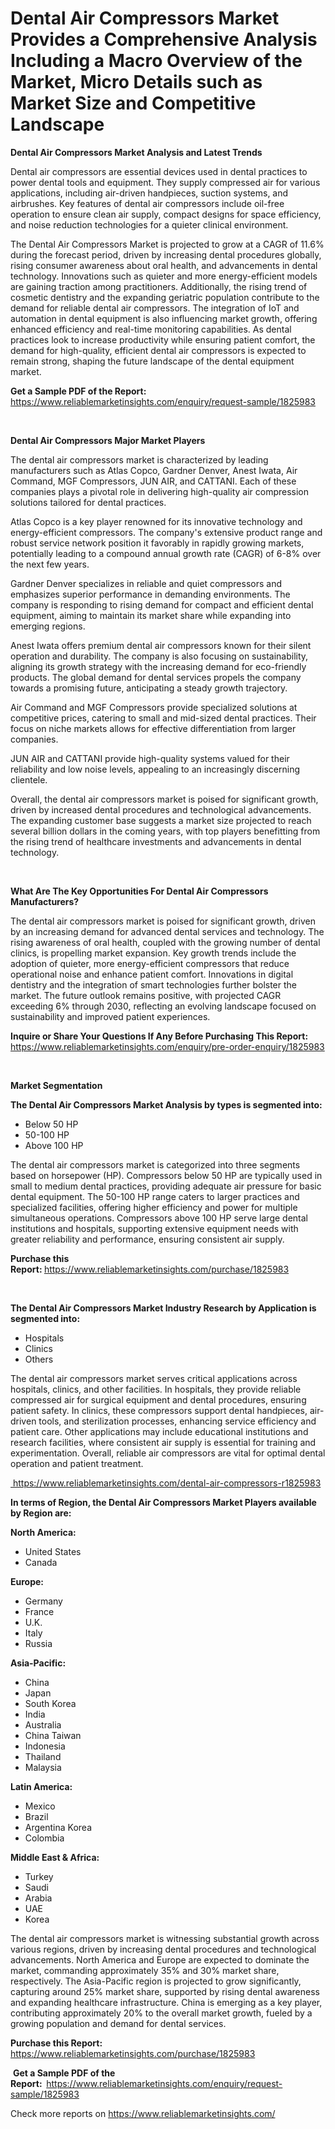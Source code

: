<p><h1>Dental Air Compressors Market Provides a Comprehensive Analysis Including a Macro Overview of the Market, Micro Details such as Market Size and Competitive Landscape</h1></p><p><strong>Dental Air Compressors Market Analysis and Latest Trends</strong></p>
<p><p>Dental air compressors are essential devices used in dental practices to power dental tools and equipment. They supply compressed air for various applications, including air-driven handpieces, suction systems, and airbrushes. Key features of dental air compressors include oil-free operation to ensure clean air supply, compact designs for space efficiency, and noise reduction technologies for a quieter clinical environment.</p><p>The Dental Air Compressors Market is projected to grow at a CAGR of 11.6% during the forecast period, driven by increasing dental procedures globally, rising consumer awareness about oral health, and advancements in dental technology. Innovations such as quieter and more energy-efficient models are gaining traction among practitioners. Additionally, the rising trend of cosmetic dentistry and the expanding geriatric population contribute to the demand for reliable dental air compressors. The integration of IoT and automation in dental equipment is also influencing market growth, offering enhanced efficiency and real-time monitoring capabilities. As dental practices look to increase productivity while ensuring patient comfort, the demand for high-quality, efficient dental air compressors is expected to remain strong, shaping the future landscape of the dental equipment market.</p></p>
<p><strong>Get a Sample PDF of the Report:&nbsp;</strong> <a href="https://www.reliablemarketinsights.com/enquiry/request-sample/1825983?utm_campaign=3010&utm_medium=2&utm_source=Github&utm_content=ia&utm_term=03032025&utm_id=dental-air-compressors">https://www.reliablemarketinsights.com/enquiry/request-sample/1825983</a></p>
<p>&nbsp;</p>
<p><strong>Dental Air Compressors Major Market Players</strong></p>
<p><p>The dental air compressors market is characterized by leading manufacturers such as Atlas Copco, Gardner Denver, Anest Iwata, Air Command, MGF Compressors, JUN AIR, and CATTANI. Each of these companies plays a pivotal role in delivering high-quality air compression solutions tailored for dental practices.</p><p>Atlas Copco is a key player renowned for its innovative technology and energy-efficient compressors. The company's extensive product range and robust service network position it favorably in rapidly growing markets, potentially leading to a compound annual growth rate (CAGR) of 6-8% over the next few years.</p><p>Gardner Denver specializes in reliable and quiet compressors and emphasizes superior performance in demanding environments. The company is responding to rising demand for compact and efficient dental equipment, aiming to maintain its market share while expanding into emerging regions.</p><p>Anest Iwata offers premium dental air compressors known for their silent operation and durability. The company is also focusing on sustainability, aligning its growth strategy with the increasing demand for eco-friendly products. The global demand for dental services propels the company towards a promising future, anticipating a steady growth trajectory.</p><p>Air Command and MGF Compressors provide specialized solutions at competitive prices, catering to small and mid-sized dental practices. Their focus on niche markets allows for effective differentiation from larger companies.</p><p>JUN AIR and CATTANI provide high-quality systems valued for their reliability and low noise levels, appealing to an increasingly discerning clientele.</p><p>Overall, the dental air compressors market is poised for significant growth, driven by increased dental procedures and technological advancements. The expanding customer base suggests a market size projected to reach several billion dollars in the coming years, with top players benefitting from the rising trend of healthcare investments and advancements in dental technology.</p></p>
<p>&nbsp;</p>
<p><strong>What Are The Key Opportunities For Dental Air Compressors Manufacturers?</strong></p>
<p><p>The dental air compressors market is poised for significant growth, driven by an increasing demand for advanced dental services and technology. The rising awareness of oral health, coupled with the growing number of dental clinics, is propelling market expansion. Key growth trends include the adoption of quieter, more energy-efficient compressors that reduce operational noise and enhance patient comfort. Innovations in digital dentistry and the integration of smart technologies further bolster the market. The future outlook remains positive, with projected CAGR exceeding 6% through 2030, reflecting an evolving landscape focused on sustainability and improved patient experiences.</p></p>
<p><strong>Inquire or Share Your Questions If Any Before Purchasing This Report:</strong> <a href="https://www.reliablemarketinsights.com/enquiry/pre-order-enquiry/1825983?utm_campaign=3010&utm_medium=2&utm_source=Github&utm_content=ia&utm_term=03032025&utm_id=dental-air-compressors">https://www.reliablemarketinsights.com/enquiry/pre-order-enquiry/1825983</a></p>
<p>&nbsp;</p>
<p><strong>Market Segmentation</strong></p>
<p><strong>The Dental Air Compressors Market Analysis by types is segmented into:</strong></p>
<p><ul><li>Below 50 HP</li><li>50-100 HP</li><li>Above 100 HP</li></ul></p>
<p><p>The dental air compressors market is categorized into three segments based on horsepower (HP). Compressors below 50 HP are typically used in small to medium dental practices, providing adequate air pressure for basic dental equipment. The 50-100 HP range caters to larger practices and specialized facilities, offering higher efficiency and power for multiple simultaneous operations. Compressors above 100 HP serve large dental institutions and hospitals, supporting extensive equipment needs with greater reliability and performance, ensuring consistent air supply.</p></p>
<p><strong>Purchase this Report:&nbsp;</strong><a href="https://www.reliablemarketinsights.com/purchase/1825983?utm_campaign=3010&utm_medium=2&utm_source=Github&utm_content=ia&utm_term=03032025&utm_id=dental-air-compressors">https://www.reliablemarketinsights.com/purchase/1825983</a></p>
<p>&nbsp;</p>
<p><strong>The Dental Air Compressors Market Industry Research by Application is segmented into:</strong></p>
<p><ul><li>Hospitals</li><li>Clinics</li><li>Others</li></ul></p>
<p><p>The dental air compressors market serves critical applications across hospitals, clinics, and other facilities. In hospitals, they provide reliable compressed air for surgical equipment and dental procedures, ensuring patient safety. In clinics, these compressors support dental handpieces, air-driven tools, and sterilization processes, enhancing service efficiency and patient care. Other applications may include educational institutions and research facilities, where consistent air supply is essential for training and experimentation. Overall, reliable air compressors are vital for optimal dental operation and patient treatment.</p></p>
<p><a href="https://www.reliablemarketinsights.com/dental-air-compressors-r1825983?utm_campaign=3010&utm_medium=2&utm_source=Github&utm_content=ia&utm_term=03032025&utm_id=dental-air-compressors">&nbsp;https://www.reliablemarketinsights.com/dental-air-compressors-r1825983</a></p>
<p><strong>In terms of Region, the Dental Air Compressors Market Players available by Region are:</strong></p>
<p>
    <p> <strong> North America: </strong>
        <ul>
            <li>United States</li>
            <li>Canada</li>
        </ul>
        </p> 
    <p> <strong> Europe: </strong>
        <ul>
            <li>Germany</li>
            <li>France</li>
            <li>U.K.</li>
            <li>Italy</li>
            <li>Russia</li>
        </ul>
        </p> 
    <p> <strong> Asia-Pacific: </strong>
        <ul>
            <li>China</li>
            <li>Japan</li>
            <li>South Korea</li>
            <li>India</li>
            <li>Australia</li>
            <li>China Taiwan</li>
            <li>Indonesia</li>
            <li>Thailand</li>
            <li>Malaysia</li>
        </ul>
        </p> 
    <p> <strong> Latin America: </strong>
        <ul>
            <li>Mexico</li>
            <li>Brazil</li>
            <li>Argentina Korea</li>
            <li>Colombia</li>
        </ul>
        </p> 
    <p> <strong> Middle East & Africa: </strong>
        <ul>
            <li>Turkey</li>
            <li>Saudi</li>
            <li>Arabia</li>
            <li>UAE</li>
            <li>Korea</li>
        </ul>
    </p>
    </p>
<p><p>The dental air compressors market is witnessing substantial growth across various regions, driven by increasing dental procedures and technological advancements. North America and Europe are expected to dominate the market, commanding approximately 35% and 30% market share, respectively. The Asia-Pacific region is projected to grow significantly, capturing around 25% market share, supported by rising dental awareness and expanding healthcare infrastructure. China is emerging as a key player, contributing approximately 20% to the overall market growth, fueled by a growing population and demand for dental services.</p></p>
<p><strong>Purchase this Report: </strong><a href="https://www.reliablemarketinsights.com/purchase/1825983?utm_campaign=3010&utm_medium=2&utm_source=Github&utm_content=ia&utm_term=03032025&utm_id=dental-air-compressors">https://www.reliablemarketinsights.com/purchase/1825983</a></p>
<p>&nbsp;<strong>Get a Sample PDF of the Report:&nbsp;&nbsp;</strong><a href="https://www.reliablemarketinsights.com/enquiry/request-sample/1825983?utm_campaign=3010&utm_medium=2&utm_source=Github&utm_content=ia&utm_term=03032025&utm_id=dental-air-compressors">https://www.reliablemarketinsights.com/enquiry/request-sample/1825983</a></p>
<p><strong></strong></p>
<p>Check more reports on <a href="https://www.reliablemarketinsights.com/?utm_campaign=3010&utm_medium=2&utm_source=Github&utm_content=ia&utm_term=03032025&utm_id=dental-air-compressors">https://www.reliablemarketinsights.com/</a></p>